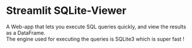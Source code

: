 # Streamlit SQLite-Viewer

A Web-app that lets you execute SQL queries quickly, and view the results
as a DataFrame.  
The engine used for executing the queries is SQLite3 which is super fast !
